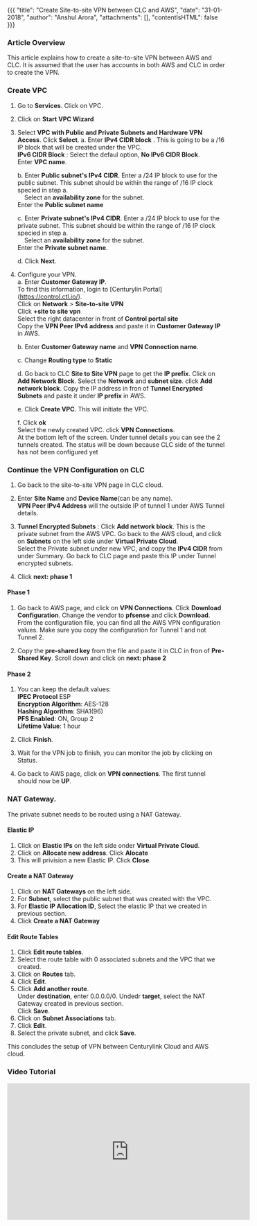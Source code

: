 {{{
  "title": "Create Site-to-site VPN between CLC and AWS",
  "date": "31-01-2018",
  "author": "Anshul Arora",
  "attachments": [],
  "contentIsHTML": false
}}}

### Article Overview
This article explains how to create a site-to-site VPN between AWS and CLC. It is assumed that the user has accounts in both AWS and CLC in order to create the VPN.

### Create VPC
1. Go to **Services**. Click on VPC.
2. Click on **Start VPC Wizard**  
3. Select **VPC with Public and Private Subnets and Hardware VPN Access**. Click **Select**.
    a. Enter **IPv4 CIDR block** . This is going to be a /16 IP block that will be created under the VPC.  
       **IPv6 CIDR Block** : Select the defaul option, **No IPv6 CIDR Block**.  
       Enter **VPC name**.  
       
    b. Enter **Public subnet's IPv4 CIDR**. Enter a /24 IP block to use for the public subnet. This subnet should be within the range of /16 IP clock specied in step a.  
       Select an **availability zone** for the subnet.   
       Enter the **Public subnet name**
       
    c. Enter **Private subnet's IPv4 CIDR**. Enter a /24 IP block to use for the private subnet. This subnet should be within the range of /16 IP clock specied in step a.  
       Select an **availability zone** for the subnet.   
       Enter the **Private subnet name**.
     
     d. Click **Next**.
     
4. Configure your VPN.  
   a. Enter **Customer Gateway IP**.   
   To find this information, login to [Centurylin Portal] (https://control.ctl.io/).   
   Click on **Network** > **Site-to-site VPN**  
   Click **+site to site vpn**  
   Select the right datacenter in front of **Control portal site**  
   Copy the **VPN Peer IPv4 address** and paste it in **Customer Gateway IP** in AWS.
   
   b. Enter **Customer Gateway name** and **VPN Connection name**.  
   
   c. Change **Routing type** to **Static**
   
   d. Go back to CLC **Site to Site VPN** page to get the **IP prefix**.
      Click on **Add Network Block**. Select the **Network** and **subnet size**. click **Add network block**.
      Copy the IP address in fron of **Tunnel Encrypted Subnets** and paste it under **IP prefix** in AWS.  
      
   e. Click **Create VPC**. This will initiate the VPC.
   
   f. Click **ok**  
      Select the newly created VPC.
      click **VPN Connections**.  
      At the bottom left of the screen. Under tunnel details you can see the 2 tunnels created. The status will be down because CLC side of the tunnel has not been configured yet

### Continue the VPN Configuration on CLC
1. Go back to the site-to-site VPN page in CLC cloud.

2. Enter **Site Name** and **Device Name**(can be any name).  
**VPN Peer IPv4 Address** will the outside IP of tunnel 1 under AWS Tunnel details.  

3. **Tunnel Encrypted Subnets** : Click **Add network block**. This is the private subnet from the AWS VPC. Go back to the AWS cloud, and click on **Subnets** on the left side under **Virtual Private Cloud**.  
Select the Private subnet under new VPC, and copy the **IPv4 CIDR** from under Summary. Go back to CLC page and paste this IP under Tunnel encrypted subnets.   

4. Click **next: phase 1**   

#### Phase 1
1. Go back to AWS page, and click on **VPN Connections**. Click **Download Configuration**. Change the vendor to **pfsense** and click **Download**. From the configuration file, you can find all the AWS VPN configuration values. Make sure you copy the configuration for Tunnel 1 and not Tunnel 2.

2. Copy the **pre-shared key** from the file and paste it in CLC in fron of **Pre-Shared Key**. Scroll down and click on **next: phase 2**

#### Phase 2  
1. You can keep the default values:  
**IPEC Protocol** ESP  
**Encryption Algorithm**: AES-128   
**Hashing Algorithm**: SHA1(96)    
**PFS Enabled**: ON, Group 2  
**Lifetime Value**: 1 hour  

2. Click **Finish**.  

3. Wait for the VPN job to finish, you can monitor the job by clicking on Status.  

4. Go back to AWS page, click on **VPN connections**. The first tunnel should now be **UP**.  


### NAT Gateway.
The private subnet needs to be routed using a NAT Gateway.

#### Elastic IP
1. Click on **Elastic IPs** on the left side onder **Virtual Private Cloud**.  
2. Click on **Allocate new address**.  Click **Alocate** 
3. This will privision a new Elastic IP. Click **Close**. 

#### Create a NAT Gateway
1. Click on **NAT Gateways** on the left side.  
2. For **Subnet**, select the public subnet that was created with the VPC.  
3. For **Elastic IP Allocation ID**, Select the elastic IP that we created in previous section.  
4. Click **Create a NAT Gateway**

#### Edit Route Tables
1. Click **Edit route tables**.  
2. Select the route table with 0 associated subnets and the VPC that we created.  
3. Click on **Routes** tab.
4. Click **Edit**.  
5. Click **Add another route**.  
   Under **destination**, enter 0.0.0.0/0. Undedr **target**, select the NAT Gateway created in previous section.  
   Click **Save**.  
6. Click on **Subnet Associations** tab.  
7. Click **Edit**.
8. Select the private subnet, and click **Save**.

This concludes the setup of VPN between Centurylink Cloud and AWS cloud.

### Video Tutorial  
<iframe width="560" height="315" src="https://www.youtube.com/embed/BcRTgbuj2Fo" frameborder="0" allow="autoplay; encrypted-media" allowfullscreen></iframe>

